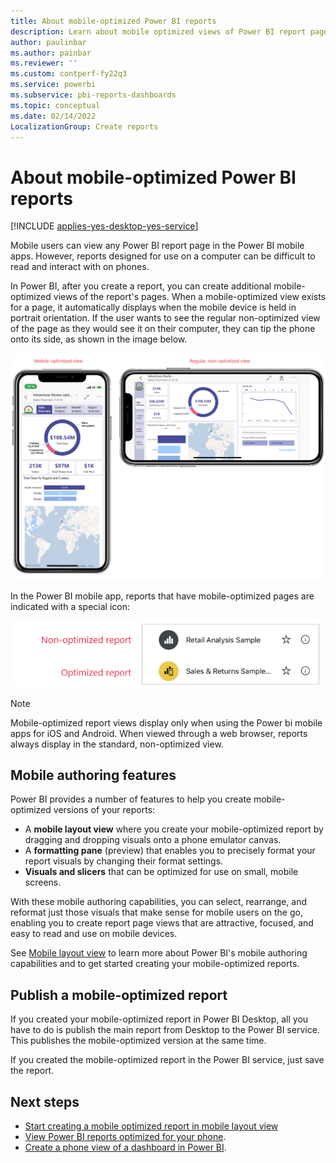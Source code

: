 ```yaml
---
title: About mobile-optimized Power BI reports
description: Learn about mobile optimized views of Power BI report pages.
author: paulinbar
ms.author: painbar
ms.reviewer: ''
ms.custom: contperf-fy22q3
ms.service: powerbi
ms.subservice: pbi-reports-dashboards
ms.topic: conceptual
ms.date: 02/14/2022
LocalizationGroup: Create reports
---
```

# About mobile-optimized Power BI reports

[!INCLUDE [applies-yes-desktop-yes-service](../includes/applies-yes-desktop-yes-service.md)]

Mobile users can view any Power BI report page in the Power BI mobile apps. However, reports designed for use on a computer can be difficult to read and interact with on phones.

In Power BI, after you create a report, you can create additional mobile-optimized views of the report's pages. When a mobile-optimized view exists for a page, it automatically displays when the mobile device is held in portrait orientation. If the user wants to see the regular non-optimized view of the page as they would see it on their computer, they can tip the phone onto its side, as shown in the image below.

![Screenshot showing how mobile-optimized report pages display on a phone in portrait and landscape orientation.](media/power-bi-create-mobile-optimized-report-about/power-bi-mobile-optimized-report-portrait-landscape.png)

In the Power BI mobile app, reports that have mobile-optimized pages are indicated with a special icon:

![Screenshot showing optimized report icon in the Power BI mobile apps.](media/power-bi-create-mobile-optimized-report-about/power-bi-mobile-optimized-report-optimized-icon.png)

>[!NOTE]
> Mobile-optimized report views display only when using the Power bi mobile apps for iOS and Android. When viewed through a web browser, reports always display in the standard, non-optimized view.  

## Mobile authoring features

Power BI provides a number of features to help you create mobile-optimized versions of your reports:
* A **mobile layout view** where you create your mobile-optimized report by dragging and dropping visuals onto a phone emulator canvas.
* A **formatting pane** (preview) that enables you to precisely format your report visuals by changing their format settings.
* **Visuals and slicers** that can be optimized for use on small, mobile screens.

With these mobile authoring capabilities, you can select, rearrange, and reformat just those visuals that make sense for mobile users on the go, enabling you to create report page views that are attractive, focused, and easy to read and use on mobile devices.

See [Mobile layout view](power-bi-create-mobile-optimized-report-mobile-layout-view.md) to learn more about Power BI's mobile authoring capabilities and to get started creating your mobile-optimized reports.

## Publish a mobile-optimized report

If you created your mobile-optimized report in Power BI Desktop, all you have to do is publish the main report from Desktop to the Power BI service. This publishes the mobile-optimized version at the same time.

If you created the mobile-optimized report in the Power BI service, just save the report.

## Next steps
* [Start creating a mobile optimized report in mobile layout view](power-bi-create-mobile-optimized-report-mobile-layout-view.md)
* [View Power BI reports optimized for your phone](../consumer/mobile/mobile-apps-view-phone-report.md).
* [Create a phone view of a dashboard in Power BI](service-create-dashboard-mobile-phone-view.md).